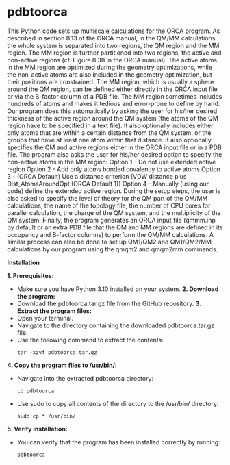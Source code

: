 # pdbtoorca
This Python code sets up multiscale calculations for the ORCA program. As described in section 8.13 of the ORCA manual, in the QM/MM calculations the whole system is separated into two regions, the QM region and the MM region. The MM region is further partitioned into two regions, the active and non-active regions (cf. Figure 8.38 in the ORCA manual). The active atoms in the MM region are optimized during the geometry optimizations, while the non-active atoms are also included in the geometry optimization, but their positions are constrained. The MM region, which is usually a sphere around the QM region, can be defined either directly in the ORCA input file or via the B-factor column of a PDB file. The MM region sometimes includes hundreds of atoms and makes it tedious and error-prone to define by hand. Our program does this automatically by asking the user for his/her desired thickness of the active region around the QM system (the atoms of the QM region have to be specified in a text file). It also optionally includes either only atoms that are within a certain distance from the QM system, or the groups that have at least one atom within that distance. It also optionally specifies the QM and active regions either in the ORCA input file or in a PDB file. The program also asks the user for his/her desired option to specify the non-active atoms in the MM region: Option 1 - Do not use extended active region Option 2 - Add only atoms bonded covalently to active atoms Option 3 - (ORCA Default) Use a distance criterion (VDW distance plus Dist_AtomsAroundOpt (ORCA Default 1)) Option 4 - Manually (using our code) define the extended active region. During the setup steps, the user is also asked to specify the level of theory for the QM part of the QM/MM calculations, the name of the topology file, the number of CPU cores for parallel calculation, the charge of the QM system, and the multiplicity of the QM system. Finally, the program generates an ORCA input file (qmmm.inp by default or an extra PDB file that the QM and MM regions are defined in its occupancy and B-factor columns) to perform the QM/MM calculations. A similar process can also be done to set up QM1/QM2 and QM1/QM2/MM calculations by our program using the qmqm2 and qmqm2mm commands.

**Installation**

**1. Prerequisites:**
   - Make sure you have Python 3.10 installed on your system.
**2. Download the program:**
   - Download the pdbtoorca.tar.gz file from the GitHub repository.
**3. Extract the program files:**
   - Open your terminal.
   - Navigate to the directory containing the downloaded pdbtoorca.tar.gz file.
   - Use the following command to extract the contents:
     ```
     tar -xzvf pdbtoorca.tar.gz
     ```
**4. Copy the program files to /usr/bin/:**
   - Navigate into the extracted pdbtoorca directory:
     ```
     cd pdbtoorca
     ```
   - Use sudo to copy all contents of the directory to the /usr/bin/ directory:
     ```
     sudo cp * /usr/bin/
     ```
**5. Verify installation:**
   - You can verify that the program has been installed correctly by running:
     ```
     pdbtoorca 
     ```
